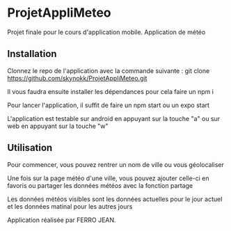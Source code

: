 # ProjetAppliMeteo

Projet finale pour le cours d'application mobile. Application de météo


## Installation

Clonnez le repo de l'application avec la commande suivante : git clone https://github.com/skynokk/ProjetAppliMeteo.git

Il vous faudra ensuite installer les dépendances pour cela faire un npm i

Pour lancer l'application, il suffit de faire un npm start ou un expo start

L'application est testable sur android en appuyant sur la touche "a" ou sur web en appuyant sur la touche "w"


## Utilisation

Pour commencer, vous pouvez rentrer un nom de ville ou vous géolocaliser

Une fois sur la page météo d'une ville, vous pouvez ajouter celle-ci en favoris ou partager les données météos avec la fonction partage

Les données météos visibles sont les données actuelles pour le jour actuel et les données matinal pour les autres jours



Application réalisée par FERRO JEAN.

